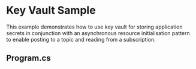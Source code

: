 ﻿# Key Vault Sample

This example demonstrates how to use key vault for storing application secrets in conjunction with an asynchronous resource initialisation pattern to enable
posting to a topic and reading from a subscription.

## Program.cs

